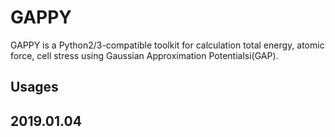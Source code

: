 # GAPPY
GAPPY is a Python2/3-compatible toolkit for calculation total energy, atomic force, cell stress using Gaussian Approximation Potentialsi(GAP).

## Usages

## 2019.01.04
